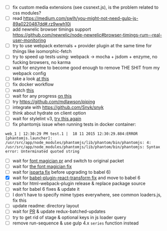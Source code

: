 - [ ] fix custom media extensions (see cssnext.js), is the problem related to css modules?
- [ ] read https://medium.com/swlh/you-might-not-need-gulp-js-89a0220487dd#.rz9wwh10i
- [ ] add newrelic browser timings support https://github.com/newrelic/node-newrelic#browser-timings-rum--real-user-monitoring
- [ ] try to use webpack externals + provider plugin at the same time for thiings like isomorphic-fetch
- [ ] try to speed up tests using: webpack -> mocha + jsdom + enzyme, no fucking browsers, no karma
- [ ] wait for enzyme to become good enough to remove THE SHIT from my webpack config
- [ ] take a look [at this](https://github.com/rstacruz/mocha-jsdom)
- [ ] fix docker workflow
- [ ] watch [this](https://github.com/pgte/nock/issues/150)
- [ ] wait for any progress [on this](https://github.com/pgte/nock/issues/409)
- [ ] try https://github.com/mdlawson/piping
- [ ] integrate with https://github.com/Snyk/snyk
- [ ] think about hydrate on client option
- [ ] wait for stylelint v3, [try this again](https://github.com/stylelint/stylelint/issues/523)
- [ ] fix phantomjs issue when running tests in docker container:

```
web_1 | 12:30:29 PM test.1 |  18 11 2015 12:30:29.884:ERROR [phantomjs.launcher]: /usr/src/app/node_modules/phantomjs/lib/phantom/bin/phantomjs: 4: /usr/src/app/node_modules/phantomjs/lib/phantom/bin/phantomjs: Syntax error: Unterminated quoted string
```

- [ ] wait for [font magician pr](https://github.com/jonathantneal/postcss-font-magician/pull/7) and switch to original packet
- [ ] wait for [the font magician fix](https://github.com/jonathantneal/postcss-font-magician/issues/9)
- [ ] wait for [isparta fix](https://github.com/douglasduteil/isparta/issues/81) before upgrading to babel 6)
- [x] wait for [babel-plugin-react-transform fix](https://github.com/gaearon/babel-plugin-react-transform/issues/46) and move to babel 6
- [ ] wait for html-webpack-plugin release & replace package source
- [ ] wait for babel 6 fixes & update it
- [ ] I don't have to specify mime types everywhere, see common loaders.js, fix this
- [ ] update readme: directory layout
- [ ] wait for [PR](https://github.com/acdlite/redux-batched-updates/pull/3) & update redux-batched-updates
- [ ] try to get rid of stage & optional keys in js loader query
- [ ] remove run-sequence & use gulp 4.x `series` function instead

